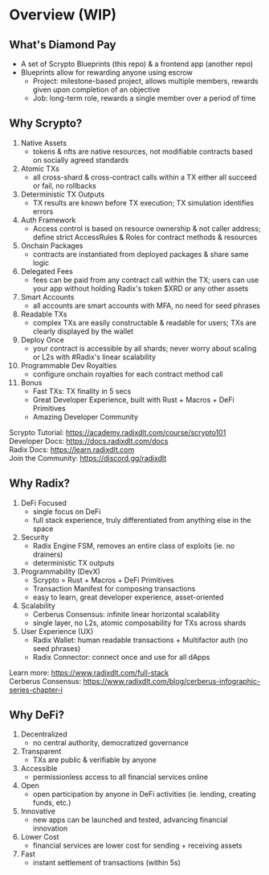 # Overview (WIP)

## What's Diamond Pay

- A set of Scrypto Blueprints (this repo) & a frontend app (another repo)
- Blueprints allow for rewarding anyone using escrow
  - Project: milestone-based project, allows multiple members, rewards given upon completion of an objective
  - Job: long-term role, rewards a single member over a period of time

## Why Scrypto?

1. Native Assets
   - tokens & nfts are native resources, not modifiable contracts based on socially agreed standards
2. Atomic TXs
   - all cross-shard & cross-contract calls within a TX either all succeed or fail, no rollbacks
3. Deterministic TX Outputs
   - TX results are known before TX execution; TX simulation identifies errors
4. Auth Framework
   - Access control is based on resource ownership & not caller address; define strict AccessRules & Roles for contract methods & resources
5. Onchain Packages
   - contracts are instantiated from deployed packages & share same logic
6. Delegated Fees
   - fees can be paid from any contract call within the TX; users can use your app without holding Radix's token $XRD or any other assets
7. Smart Accounts
   - all accounts are smart accounts with MFA, no need for seed phrases
8. Readable TXs
   - complex TXs are easily constructable & readable for users; TXs are clearly displayed by the wallet
9. Deploy Once
   - your contract is accessible by all shards; never worry about scaling or L2s with #Radix's linear scalability
10. Programmable Dev Royalties
    - configure onchain royalties for each contract method call
11. Bonus
    - Fast TXs: TX finality in 5 secs
    - Great Developer Experience, built with Rust + Macros + DeFi Primitives
    - Amazing Developer Community

Scrypto Tutorial: https://academy.radixdlt.com/course/scrypto101 <br />
Developer Docs: https://docs.radixdlt.com/docs <br />
Radix Docs: https://learn.radixdlt.com <br />
Join the Community: https://discord.gg/radixdlt <br />

## Why Radix?

1. DeFi Focused
   - single focus on DeFi
   - full stack experience, truly differentiated from anything else in the space
2. Security
   - Radix Engine FSM, removes an entire class of exploits (ie. no drainers)
   - deterministic TX outputs
3. Programmability (DevX)
   - Scrypto = Rust + Macros + DeFi Primitives
   - Transaction Manifest for composing transactions
   - easy to learn, great developer experience, asset-oriented
4. Scalability
   - Cerberus Consensus: infinite linear horizontal scalability
   - single layer, no L2s, atomic composability for TXs across shards
5. User Experience (UX)
   - Radix Wallet: human readable transactions + Multifactor auth (no seed phrases)
   - Radix Connector: connect once and use for all dApps

Learn more: https://www.radixdlt.com/full-stack <br />
Cerberus Consensus: https://www.radixdlt.com/blog/cerberus-infographic-series-chapter-i <br />

## Why DeFi?

1. Decentralized
   - no central authority, democratized governance
2. Transparent
   - TXs are public & verifiable by anyone
3. Accessible
   - permissionless access to all financial services online
4. Open
   - open participation by anyone in DeFi activities (ie. lending, creating funds, etc.)
5. Innovative
   - new apps can be launched and tested, advancing financial innovation
6. Lower Cost
   - financial services are lower cost for sending + receiving assets
7. Fast
   - instant settlement of transactions (within 5s)
